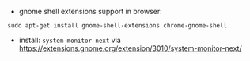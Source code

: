 - gnome shell extensions support in browser: 

```
sudo apt-get install gnome-shell-extensions chrome-gnome-shell
```

- install: `system-monitor-next` via https://extensions.gnome.org/extension/3010/system-monitor-next/